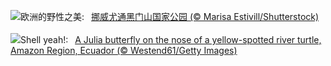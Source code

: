 ![](https://www.bing.com/th?id=OHR.JotunheimenPark_ZH-CN7417034574_UHD.jpg&w=1000)欧洲的野性之美:&nbsp;&ensp;[挪威尤通黑门山国家公园 (© Marisa Estivill/Shutterstock)](https://www.bing.com/th?id=OHR.JotunheimenPark_ZH-CN7417034574_UHD.jpg)
<br><br/>
![](https://www.bing.com/th?id=OHR.ButterflyTurtle_EN-US4083359630_UHD.jpg&w=1000)Shell yeah!:&nbsp;&ensp;[A Julia butterfly on the nose of a yellow-spotted river turtle, Amazon Region, Ecuador (© Westend61/Getty Images)](https://www.bing.com/th?id=OHR.ButterflyTurtle_EN-US4083359630_UHD.jpg)
<br><br/>
